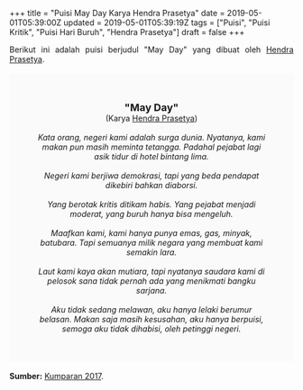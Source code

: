 +++
title = "Puisi May Day Karya Hendra Prasetya"
date = 2019-05-01T05:39:00Z
updated = 2019-05-01T05:39:19Z
tags = ["Puisi", "Puisi Kritik", "Puisi Hari Buruh", "Hendra Prasetya"]
draft = false
+++

<div dir="ltr" style="text-align: left;" trbidi="on"><div dir="ltr" style="text-align: left;" trbidi="on"><div dir="ltr" style="text-align: left;" trbidi="on"><div dir="ltr" style="text-align: left;" trbidi="on"><div style="text-align: justify;">Berikut ini adalah puisi berjudul "May Day" yang dibuat oleh <a href="https://kumparan.com/hendra-prasetya" target="_blank">Hendra Prasetya</a>.</div><br /><div style="background: #FAFAFA; font-size: 14px; height: auto; margin: 0 auto; padding: 50px; text-align: center; width: auto;"><span style="font-size: 18px;"><b>"May Day"</b></span><br />(Karya <a href="https://www.sekata.web.id/tags/hendra-prasetya" target="_blank">Hendra Prasetya</a>)<br /><br /><i>Kata orang, negeri kami adalah surga dunia. Nyatanya, kami makan pun masih meminta tetangga. Padahal pejabat lagi asik tidur di hotel bintang lima. <br /><br />Negeri kami berjiwa demokrasi, tapi yang beda pendapat dikebiri bahkan diaborsi.<br /><br />Yang berotak kritis ditikam habis. Yang pejabat menjadi moderat, yang buruh hanya bisa mengeluh. <br /><br />Maafkan kami, kami hanya punya emas, gas, minyak, batubara. Tapi semuanya milik negara yang membuat kami semakin lara.<br /><br />Laut kami kaya akan mutiara, tapi nyatanya saudara kami di pelosok sana tidak pernah ada yang menikmati bangku sarjana. <br /><br />Aku tidak sedang melawan, aku hanya lelaki berumur belasan. Makan saja masih kesusahan, aku hanya berpuisi, semoga aku tidak dihabisi, oleh petinggi negeri.</i> </div></div></div></div><br /><div style="text-align: justify;"><b>Sumber:</b> <a href="https://kumparan.com/hendra-prasetya/puisi-may-day" target="_blank">Kumparan 2017</a>.</div></div>
